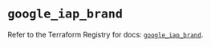 # `google_iap_brand`

Refer to the Terraform Registry for docs: [`google_iap_brand`](https://registry.terraform.io/providers/hashicorp/google-beta/6.31.0/docs/resources/google_iap_brand).
